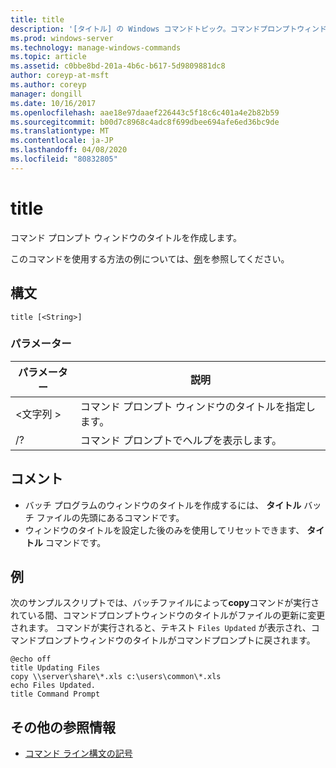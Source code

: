 ```yaml
---
title: title
description: '[タイトル] の Windows コマンドトピック。コマンドプロンプトウィンドウのタイトルを作成します。'
ms.prod: windows-server
ms.technology: manage-windows-commands
ms.topic: article
ms.assetid: c0bbe8bd-201a-4b6c-b617-5d9809881dc8
author: coreyp-at-msft
ms.author: coreyp
manager: dongill
ms.date: 10/16/2017
ms.openlocfilehash: aae18e97daaef226443c5f18c6c401a4e2b82b59
ms.sourcegitcommit: b00d7c8968c4adc8f699dbee694afe6ed36bc9de
ms.translationtype: MT
ms.contentlocale: ja-JP
ms.lasthandoff: 04/08/2020
ms.locfileid: "80832805"
---
```

# <a name="title"></a>title

コマンド プロンプト ウィンドウのタイトルを作成します。

このコマンドを使用する方法の例については、[例](#BKMK_examples)を参照してください。

## <a name="syntax"></a>構文

```
title [<String>]
```

### <a name="parameters"></a>パラメーター

|パラメーター|説明|
|---------|-----------|
|\<文字列 >|コマンド プロンプト ウィンドウのタイトルを指定します。|
|/?|コマンド プロンプトでヘルプを表示します。|

## <a name="remarks"></a>コメント

-   バッチ プログラムのウィンドウのタイトルを作成するには、 **タイトル** バッチ ファイルの先頭にあるコマンドです。
-   ウィンドウのタイトルを設定した後のみを使用してリセットできます、 **タイトル** コマンドです。

## <a name="examples"></a><a name=BKMK_examples></a>例

次のサンプルスクリプトでは、バッチファイルによって**copy**コマンドが実行されている間、コマンドプロンプトウィンドウのタイトルがファイルの更新に変更されます。 コマンドが実行されると、テキスト `Files Updated` が表示され、コマンドプロンプトウィンドウのタイトルがコマンドプロンプトに戻されます。
```
@echo off
title Updating Files
copy \\server\share\*.xls c:\users\common\*.xls
echo Files Updated.
title Command Prompt
```

## <a name="additional-references"></a>その他の参照情報

- [コマンド ライン構文の記号](command-line-syntax-key.md)